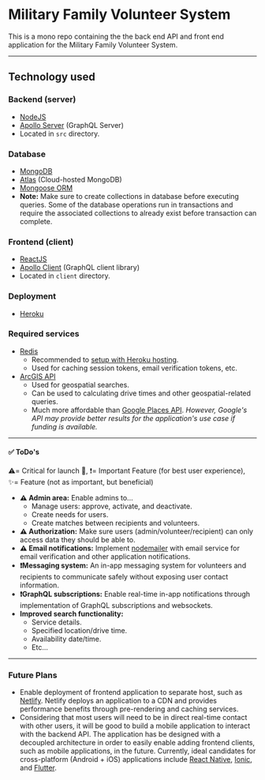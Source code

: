 # Military Family Volunteer System 

This is a mono repo containing the the back end API and front end application for the Military Family Volunteer System.

---

## Technology used

### Backend (server)

- [NodeJS](https://nodejs.org/)
- [Apollo Server](https://www.apollographql.com/docs/apollo-server) (GraphQL Server)
- Located in `src` directory.

### Database

- [MongoDB](https://www.mongodb.com/)
- [Atlas](https://www.mongodb.com/cloud/atlas) (Cloud-hosted MongoDB)
- [Mongoose ORM](https://mongoosejs.com/)
- **Note:** Make sure to create collections in database before executing queries. Some of the database operations run in transactions and require the associated collections to already exist before transaction can complete.

### Frontend (client)

- [ReactJS](https://reactjs.org)
- [Apollo Client](https://www.apollographql.com/docs/react) (GraphQL client library)
- Located in `client` directory.

### Deployment

- [Heroku](https://heroku.com)

### Required services

- [Redis](https://redis.io/)
  - Recommended to [setup with Heroku hosting](https://elements.heroku.com/addons/heroku-redis).
  - Used for caching session tokens, email verification tokens, etc.
- [ArcGIS API](https://developers.arcgis.com/documentation/core-concepts/rest-api/)
  - Used for geospatial searches.
  - Can be used to calculating drive times and other geospatial-related queries.
  - Much more affordable than [Google Places API](https://developers.google.com/places/web-service/intro). _However, Google's API may provide better results for the application's use case if funding is available._

---

#### ✅ ToDo's

⚠️= Critical for launch 🚀,
❗= Important Feature (for best user experience),
✨= Feature (not as important, but beneficial)

- **⚠️ Admin area:** Enable admins to...
  - Manage users: approve, activate, and deactivate.
  - Create needs for users.
  - Create matches between recipients and volunteers.
- **⚠️ Authorization:** Make sure users (admin/volunteer/recipient) can only access data they should be able to. 
- **⚠️ Email notifications:** Implement [nodemailer](https://nodemailer.com/about/) with email service for email verification and other application notifications.
- **❗Messaging system:** An in-app messaging system for volunteers and recipients to communicate safely without exposing user contact information.
- **❗GraphQL subscriptions:** Enable real-time in-app notifications through implementation of GraphQL subscriptions and websockets.
- **Improved search functionality:**
  - Service details.
  - Specified location/drive time.
  - Availability date/time.
  - Etc...
  
---

### Future Plans

- Enable deployment of frontend application to separate host, such as [Netlify](https://netlify.com). Netlify deploys an application to a CDN and provides performance benefits through pre-rendering and caching services.
- Considering that most users will need to be in direct real-time contact with other users, it will be good to build a mobile application to interact with the backend API. The application has be designed with a decoupled architecture in order to easily enable adding frontend clients, such as mobile applications, in the future. Currently, ideal candidates for cross-platform (Android + iOS) applications include [React Native](http://www.reactnative.com/), [Ionic](https://ionicframework.com/), and [Flutter](https://flutter.dev).
